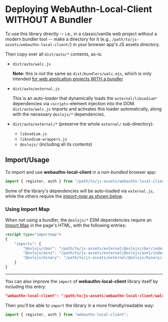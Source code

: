 # Deploying WebAuthn-Local-Client WITHOUT A Bundler

To use this library directly -- i.e., in a classic/vanilla web project without a modern bundler tool -- make a directory for it (e.g., `/path/to/js-assets/webauthn-local-client/`) in your browser app's JS assets directory.

Then copy over all `dist/auto/*` contents, as-is:

* `dist/auto/walc.js`

    **Note:** this is *not* the same as `dist/bundlers/walc.mjs`, which is only intended [for web application projects WITH a bundler](BUNDLERS.md)

* `dist/auto/external.js`

    This is an *auto-loader* that dynamically loads the `external/libsodium*` dependencies via `<script>`-element injection into the DOM. `dist/auto/walc.js` imports and activates this loader automatically, along with the necessary `@oslojs/*` dependencies.

* `dist/auto/external/*` (preserve the whole `external/` sub-directory):
    - `libsodium.js`
    - `libsodium-wrappers.js`
    - `@oslojs/` (including all its contents)

## Import/Usage

To import and use **webauthn-local-client** in a *non-bundled* browser app:

```js
import { register, auth } from "/path/to/js-assets/webauthn-local-client/walc.js";
```

Some of the library's dependencies will be auto-loaded via `external.js`, while the others require the [*import-map* as shown below](#using-import-map).

### Using Import Map

When not using a bundler, the `@oslojs/*` ESM dependencies require an [Import Map](https://developer.mozilla.org/en-US/docs/Web/HTML/Element/script/type/importmap) in the page's HTML, with the following entries:

```html
<script type="importmap">
{
    "imports": {
        "@oslojs/cbor": "/path/to/js-assets/external/@oslojs/cbor/index.js",
        "@oslojs/asn1": "/path/to/js-assets/external/@oslojs/asn1/index.js",
        "@oslojs/binary": "/path/to/js-assets/external/@oslojs/binary/index.js"
    }
}
```

----

You can also improve the `import` of **webauthn-local-client** library itself by including this entry:

```json
"webauthn-local-client": "/path/to/js-assets/webauthn-local-client/walc.js"
```

Then you'll be able to `import` the library in a more friendly/readable way:

```js
import { register, auth } from "webauthn-local-client";
```
